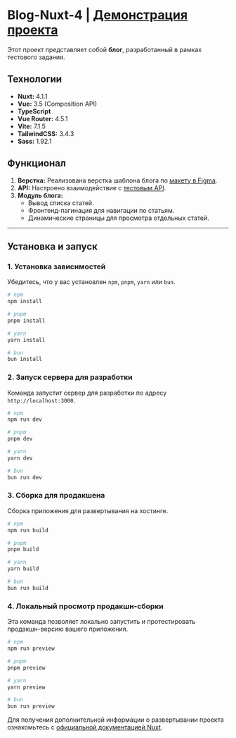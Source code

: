 # Blog-Nuxt-4 | [Демонстрация проекта](https://blog-nuxt4.netlify.app/)

Этот проект представляет собой **блог**, разработанный в рамках тестового задания.

## Технологии

- **Nuxt:** 4.1.1
- **Vue:** 3.5 (Composition API)
- **TypeScript**
- **Vue Router:** 4.5.1
- **Vite:** 7.1.5
- **TailwindCSS:** 3.4.3
- **Sass:** 1.92.1

## Функционал

1.  **Верстка:** Реализована верстка шаблона блога по [макету в Figma](https://www.figma.com/file/YuLYXnZmLk1U5sKAYjQ0Qy/).
2.  **API:** Настроено взаимодействие с [тестовым API](https://6082e3545dbd2c001757abf5.mockapi.io/qtim-test-work/posts/).
3.  **Модуль блога:**
    - Вывод списка статей.
    - Фронтенд-пагинация для навигации по статьям.
    - Динамические страницы для просмотра отдельных статей.

---

## Установка и запуск

### 1. Установка зависимостей

Убедитесь, что у вас установлен `npm`, `pnpm`, `yarn` или `bun`.

```bash
# npm
npm install

# pnpm
pnpm install

# yarn
yarn install

# bun
bun install
```

### 2. Запуск сервера для разработки

Команда запустит сервер для разработки по адресу `http://localhost:3000`.

```bash
# npm
npm run dev

# pnpm
pnpm dev

# yarn
yarn dev

# bun
bun run dev
```

### 3. Сборка для продакшена

Сборка приложения для развертывания на хостинге.

```bash
# npm
npm run build

# pnpm
pnpm build

# yarn
yarn build

# bun
bun run build
```

### 4. Локальный просмотр продакшн-сборки

Эта команда позволяет локально запустить и протестировать продакшн-версию вашего приложения.

```bash
# npm
npm run preview

# pnpm
pnpm preview

# yarn
yarn preview

# bun
bun run preview
```

Для получения дополнительной информации о развертывании проекта ознакомьтесь с [официальной документацией Nuxt](https://nuxt.com/docs/getting-started/deployment).